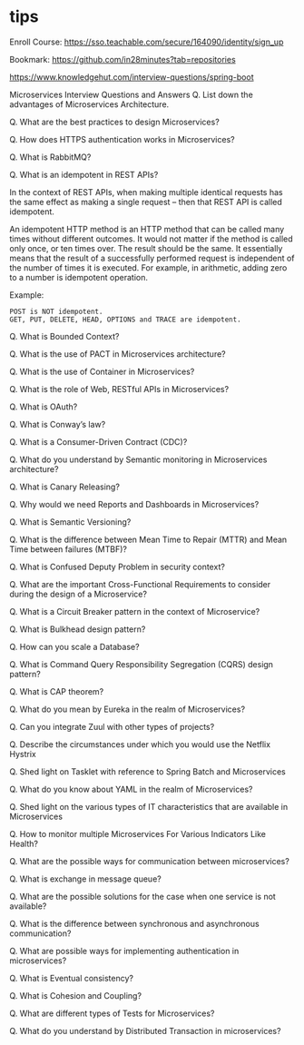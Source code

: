 # tips
Enroll Course:
https://sso.teachable.com/secure/164090/identity/sign_up

Bookmark:
https://github.com/in28minutes?tab=repositories


https://www.knowledgehut.com/interview-questions/spring-boot



Microservices Interview Questions and Answers
Q. List down the advantages of Microservices Architecture.

Q. What are the best practices to design Microservices?

Q. How does HTTPS authentication works in Microservices?

Q. What is RabbitMQ?

Q. What is an idempotent in REST APIs?

In the context of REST APIs, when making multiple identical requests has the same effect as making a single request – then that REST API is called idempotent.

An idempotent HTTP method is an HTTP method that can be called many times without different outcomes. It would not matter if the method is called only once, or ten times over. The result should be the same. It essentially means that the result of a successfully performed request is independent of the number of times it is executed. For example, in arithmetic, adding zero to a number is idempotent operation.

Example:

    POST is NOT idempotent.
    GET, PUT, DELETE, HEAD, OPTIONS and TRACE are idempotent.

Q. What is Bounded Context?

Q. What is the use of PACT in Microservices architecture?

Q. What is the use of Container in Microservices?

Q. What is the role of Web, RESTful APIs in Microservices?

Q. What is OAuth?

Q. What is Conway’s law?

Q. What is a Consumer-Driven Contract (CDC)?

Q. What do you understand by Semantic monitoring in Microservices architecture?

Q. What is Canary Releasing?

Q. Why would we need Reports and Dashboards in Microservices?

Q. What is Semantic Versioning?

Q. What is the difference between Mean Time to Repair (MTTR) and Mean Time between failures (MTBF)?

Q. What is Confused Deputy Problem in security context?

Q. What are the important Cross-Functional Requirements to consider during the design of a Microservice?

Q. What is a Circuit Breaker pattern in the context of Microservice?

Q. What is Bulkhead design pattern?

Q. How can you scale a Database?

Q. What is Command Query Responsibility Segregation (CQRS) design pattern?

Q. What is CAP theorem?

Q. What do you mean by Eureka in the realm of Microservices?

Q. Can you integrate Zuul with other types of projects?

Q. Describe the circumstances under which you would use the Netflix Hystrix

Q. Shed light on Tasklet with reference to Spring Batch and Microservices

Q. What do you know about YAML in the realm of Microservices?

Q. Shed light on the various types of IT characteristics that are available in Microservices

Q. How to monitor multiple Microservices For Various Indicators Like Health?

Q. What are the possible ways for communication between microservices?

Q. What is exchange in message queue?

Q. What are the possible solutions for the case when one service is not available?

Q. What is the difference between synchronous and asynchronous communication?

Q. What are possible ways for implementing authentication in microservices?

Q. What is Eventual consistency?

Q. What is Cohesion and Coupling?

Q. What are different types of Tests for Microservices?

Q. What do you understand by Distributed Transaction in microservices?

